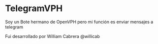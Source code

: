 TelegramVPH
===========

Soy un Bote hermano de OpenVPH pero mi función es enviar mensajes a telegram

Fui desarrollado por William Cabrera @willicab

